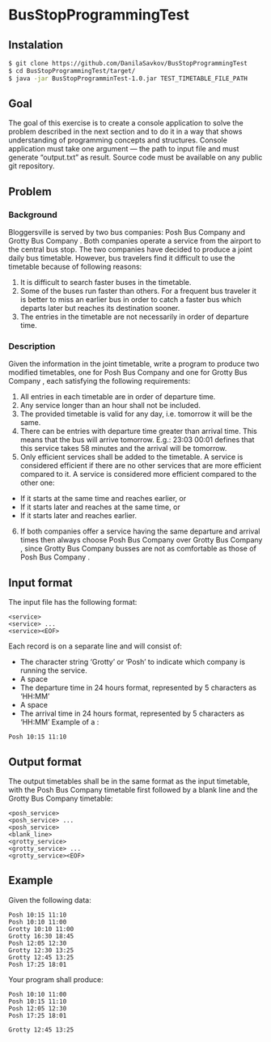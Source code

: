 # BusStopProgrammingTest

## Instalation

```bash
$ git clone https://github.com/DanilaSavkov/BusStopProgrammingTest
$ cd BusStopProgrammingTest/target/
$ java -jar BusStopProgramminTest-1.0.jar TEST_TIMETABLE_FILE_PATH
```

## Goal
The goal of this exercise is to create a console application to solve the problem described in the next
section and to do it in a way that shows understanding of programming concepts and structures. Console
application must take one argument — the path to input file and must generate “output.txt” as result.
Source code must be available on any public git repository.

## Problem
### Background
Bloggersville is served by two bus companies: Posh Bus Company and Grotty Bus Company . Both
companies operate a service from the airport to the central bus stop.
The two companies have decided to produce a joint daily bus timetable. However, bus travelers find it
difficult to use the timetable because of following reasons:
1. It is difficult to search faster buses in the timetable.
2. Some of the buses run faster than others. For a frequent bus traveler it is better to miss an earlier bus
in order to catch a faster bus which departs later but reaches its destination sooner.
3. The entries in the timetable are not necessarily in order of departure time.
### Description
Given the information in the joint timetable, write a program to produce two modified timetables, one for
Posh Bus Company and one for Grotty Bus Company , each satisfying the following requirements:
1. All entries in each timetable are in order of departure time.
2. Any service longer than an hour shall not be included.
3. The provided timetable is valid for any day, i.e. tomorrow it will be the same.
4. There can be entries with departure time greater than arrival time. This means that the bus will arrive
tomorrow. E.g.: 23:03 00:01 defines that this service takes 58 minutes and the arrival will be tomorrow.
5. Only efficient services shall be added to the timetable. A service is considered efficient if there are no
other services that are more efficient compared to it. A service is considered more efficient compared to
the other one:
- If it starts at the same time and reaches earlier, or 
- If it starts later and reaches at the same time, or
- If it starts later and reaches earlier.
6. If both companies offer a service having the same departure and arrival times then always choose Posh
Bus Company over Grotty Bus Company , since Grotty Bus Company busses are not as comfortable as
those of Posh Bus Company .

## Input format
The input file has the following format:
```text
<service>
<service> ...
<service><EOF>
```

Each <service> record is on a separate line and will consist of:
- The character string ‘Grotty’ or ‘Posh’ to indicate which company is running the service.
- A space
- The departure time in 24 hours format, represented by 5 characters as ‘HH:MM’
- A space
- The arrival time in 24 hours format, represented by 5 characters as ‘HH:MM’
Example of a <service>:
```text
Posh 10:15 11:10
```
## Output format
The output timetables shall be in the same format as the input timetable, with the Posh Bus Company
timetable first followed by a blank line and the Grotty Bus Company timetable:
```text
<posh_service>
<posh_service> ...
<posh_service>
<blank_line>
<grotty_service>
<grotty_service> ...
<grotty_service><EOF>
```

## Example
Given the following data:
```text
Posh 10:15 11:10
Posh 10:10 11:00
Grotty 10:10 11:00
Grotty 16:30 18:45
Posh 12:05 12:30
Grotty 12:30 13:25
Grotty 12:45 13:25
Posh 17:25 18:01
```
Your program shall produce:
```text
Posh 10:10 11:00
Posh 10:15 11:10
Posh 12:05 12:30
Posh 17:25 18:01

Grotty 12:45 13:25
```

